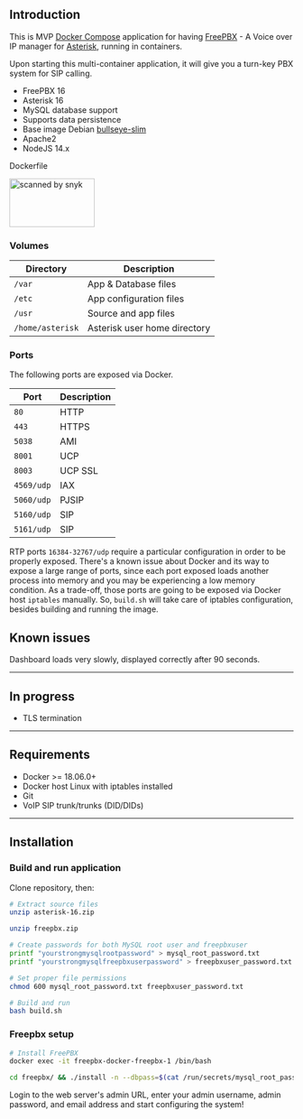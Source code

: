 ## Introduction

This is MVP [Docker Compose](https://docs.docker.com/compose/) application for having [FreePBX](https://www.freepbx.org) - A Voice over IP manager for [Asterisk](https://www.asterisk.org), running in containers.

Upon starting this multi-container application, it will give you a turn-key PBX system for SIP calling.

* FreePBX 16
* Asterisk 16
* MySQL database support
* Supports data persistence
* Base image Debian [bullseye-slim](https://hub.docker.com/_/debian/)
* Apache2
* NodeJS 14.x

Dockerfile 

<img src="https://dl.dropboxusercontent.com/s/is8aj5ld2ywfw6i/scanned-by-snyk.png" alt="scanned by snyk" width="151" height="86"></img>

### Volumes
| Directory           | Description                     |
| ----------------   | --------------------             |
| `/var`             | App & Database files             |
| `/etc`             | App configuration files          |
| `/usr`             | Source and app files             |
| `/home/asterisk`   | Asterisk user home directory     |

### Ports
The following ports are exposed via Docker.

| Port              | Description |
| ----------------- | ----------- |
| `80`              | HTTP        |
| `443`             | HTTPS       |
| `5038`            | AMI         |
| `8001`            | UCP         |
| `8003`            | UCP SSL     |
| `4569/udp`        | IAX         |
| `5060/udp`        | PJSIP       |
| `5160/udp`        | SIP         |
| `5161/udp`        | SIP         |

RTP ports `16384-32767/udp` require a particular configuration in order to be
properly exposed. There's a known issue about Docker and its way to expose a large range of ports, since each port exposed loads another process into memory and you may be experiencing a low memory condition.
As a trade-off, those ports are going to be exposed via Docker host `iptables` manually.
So, `build.sh` will take care of iptables configuration, besides building and running the image.


## Known issues
Dashboard loads very slowly, displayed correctly after 90 seconds.

---

## In progress
* TLS termination

---

## Requirements
- Docker >= 18.06.0+
- Docker host Linux with iptables installed
- Git
- VoIP SIP trunk/trunks (DID/DIDs)

---

## Installation

### Build and run application
Clone repository, then:

```bash
# Extract source files
unzip asterisk-16.zip

unzip freepbx.zip

# Create passwords for both MySQL root user and freepbxuser
printf "yourstrongmysqlrootpassword" > mysql_root_password.txt
printf "yourstrongmysqlfreepbxuserpassword" > freepbxuser_password.txt

# Set proper file permissions
chmod 600 mysql_root_password.txt freepbxuser_password.txt

# Build and run
bash build.sh
```

### Freepbx setup
```bash
# Install FreePBX
docker exec -it freepbx-docker-freepbx-1 /bin/bash

cd freepbx/ && ./install -n --dbpass=$(cat /run/secrets/mysql_root_password) --dbhost=db
```

Login to the web server's admin URL, enter your admin username, admin password, and email address and start configuring the system!